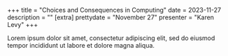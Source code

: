 +++
title = "Choices and Consequences in Computing"
date = 2023-11-27
description = ""
[extra]
prettydate = "November 27"
presenter = "Karen Levy"
+++

Lorem ipsum dolor sit amet, consectetur adipiscing elit, sed do eiusmod tempor incididunt ut labore et dolore magna aliqua.
